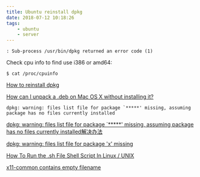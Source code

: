 ```yaml
---
title: Ubuntu reinstall dpkg
date: 2018-07-12 10:18:26
tags:
    - ubuntu
    - server
---
```


```shell
: Sub-process /usr/bin/dpkg returned an error code (1)
```

Check cpu info to find use i386 or amd64:

`$ cat /proc/cpuinfo`


[How to reinstall dpkg](https://askubuntu.com/questions/878887/how-to-reinstall-dpkg)

[How can I unpack a .deb on Mac OS X without installing it?](https://apple.stackexchange.com/questions/867/how-can-i-unpack-a-deb-on-mac-os-x-without-installing-it)


```shell
dpkg: warning: files list file for package `*****' missing, assuming package has no files currently installed
```

[dpkg: warning: files list file for package `*****' missing, assuming package has no files currently installed解决办法](http://www.cnblogs.com/ahauzyy/archive/2013/05/03/3057409.html)

[dpkg: warning: files list file for package 'x' missing](https://serverfault.com/questions/430682/dpkg-warning-files-list-file-for-package-x-missing)

[How To Run the .sh File Shell Script In Linux / UNIX](https://www.cyberciti.biz/faq/run-execute-sh-shell-script/)

[x11-common contains empty filename](https://unix.stackexchange.com/questions/425355/x11-common-contains-empty-filename)
